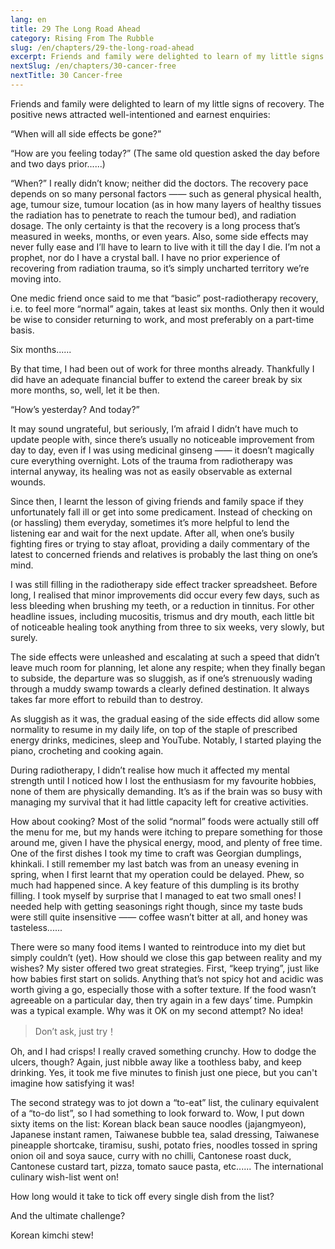 ```yaml
---
lang: en
title: 29 The Long Road Ahead
category: Rising From The Rubble
slug: /en/chapters/29-the-long-road-ahead
excerpt: Friends and family were delighted to learn of my little signs of recovery. The positive news attracted well-intentioned and earnest enquiries.
nextSlug: /en/chapters/30-cancer-free
nextTitle: 30 Cancer-free
---
```


Friends and family were delighted to learn of my little signs of recovery. The positive news attracted well-intentioned and earnest enquiries:

“When will all side effects be gone?”

“How are you feeling today?” (The same old question asked the day before and two days prior......)

“When?” I really didn’t know; neither did the doctors. The recovery pace depends on so many personal factors —— such as general physical health, age, tumour size, tumour location (as in how many layers of healthy tissues the radiation has to penetrate to reach the tumour bed), and radiation dosage. The only certainty is that the recovery is a long process that’s measured in weeks, months, or even years. Also, some side effects may never fully ease and I’ll have to learn to live with it till the day I die. I’m not a prophet, nor do I have a crystal ball. I have no prior experience of recovering from radiation trauma, so it’s simply uncharted territory we’re moving into.

One medic friend once said to me that “basic” post-radiotherapy recovery, i.e. to feel more “normal” again, takes at least six months. Only then it would be wise to consider returning to work, and most preferably on a part-time basis.

Six months......

By that time, I had been out of work for three months already. Thankfully I did have an adequate financial buffer to extend the career break by six more months, so, well, let it be then.

<q>How’s yesterday? And today?

It may sound ungrateful, but seriously, I’m afraid I didn’t have much to update people with, since there’s usually no noticeable improvement from day to day, even if I was using medicinal ginseng —— it doesn’t magically cure everything overnight. Lots of the trauma from radiotherapy was internal anyway, its healing was not as easily observable as external wounds.

Since then, I learnt the lesson of giving friends and family space if they unfortunately fall ill or get into some predicament. Instead of checking on (or hassling) them everyday, sometimes it’s more helpful to lend the listening ear and wait for the next update. After all, when one’s busily fighting fires or trying to stay afloat, providing a daily commentary of the latest to concerned friends and relatives is probably the last thing on one’s mind.

I was still filling in the radiotherapy side effect tracker spreadsheet. Before long, I realised that minor improvements did occur every few days, such as less bleeding when brushing my teeth, or a reduction in tinnitus. For other headline issues, including mucositis, trismus and dry mouth, each little bit of noticeable healing took anything from three to six weeks, very slowly, but surely.

The side effects were unleashed and escalating at such a speed that didn’t leave much room for planning, let alone any respite; when they finally began to subside, the departure was so sluggish, as if one’s strenuously wading through a muddy swamp towards a clearly defined destination. It always takes far more effort to rebuild than to destroy.

As sluggish as it was, the gradual easing of the side effects did allow some normality to resume in my daily life, on top of the staple of prescribed energy drinks, medicines, sleep and YouTube. Notably, I started playing the piano, crocheting and cooking again.

During radiotherapy, I didn’t realise how much it affected my mental strength until I noticed how I lost the enthusiasm for my favourite hobbies, none of them are physically demanding. It’s as if the brain was so busy with managing my survival that it had little capacity left for creative activities.

How about cooking? Most of the solid “normal” foods were actually still off the menu for me, but my hands were itching to prepare something for those around me, given I have the physical energy, mood, and plenty of free time. One of the first dishes I took my time to craft was Georgian dumplings, khinkali. I still remember my last batch was from an uneasy evening in spring, when I first learnt that my operation could be delayed. Phew, so much had happened since. A key feature of this dumpling is its brothy filling. I took myself by surprise that I managed to eat two small ones! I needed help with getting seasonings right though, since my taste buds were still quite insensitive —— coffee wasn’t bitter at all, and honey was tasteless......

There were so many food items I wanted to reintroduce into my diet but simply couldn’t (yet). How should we close this gap between reality and my wishes? My sister offered two great strategies. First, “keep trying”, just like how babies first start on solids. Anything that’s not spicy hot and acidic was worth giving a go, especially those with a softer texture. If the food wasn’t agreeable on a particular day, then try again in a few days’ time. Pumpkin was a typical example. Why was it OK on my second attempt? No idea!

>Don’t ask, just try！

Oh, and I had crisps! I really craved something crunchy. How to dodge the ulcers, though? Again, just nibble away like a toothless baby, and keep drinking. Yes, it took me five minutes to finish just one piece, but you can't imagine how satisfying it was! 

The second strategy was to jot down a “to-eat” list, the culinary equivalent of a “to-do list”, so I had something to look forward to. Wow, I put down sixty items on the list: Korean black bean sauce noodles (jajangmyeon), Japanese instant ramen, Taiwanese bubble tea, salad dressing, Taiwanese pineapple shortcake, tiramisu, sushi, potato fries, noodles tossed in spring onion oil and soya sauce, curry with no chilli, Cantonese roast duck, Cantonese custard tart, pizza, tomato sauce pasta, etc...... The international culinary wish-list went on! 

How long would it take to tick off every single dish from the list?

And the ultimate challenge?

Korean kimchi stew!
